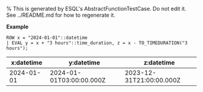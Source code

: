 % This is generated by ESQL's AbstractFunctionTestCase. Do not edit it. See ../README.md for how to regenerate it.

**Example**

```esql
ROW x = "2024-01-01"::datetime
| EVAL y = x + "3 hours"::time_duration, z = x - TO_TIMEDURATION("3 hours");
```

| x:datetime | y:datetime | z:datetime |
| --- | --- | --- |
| 2024-01-01 | 2024-01-01T03:00:00.000Z | 2023-12-31T21:00:00.000Z |



